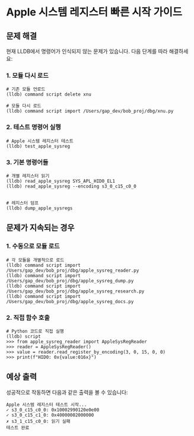 # Apple 시스템 레지스터 빠른 시작 가이드

## 문제 해결

현재 LLDB에서 명령어가 인식되지 않는 문제가 있습니다. 다음 단계를 따라 해결하세요:

### 1. 모듈 다시 로드

```lldb
# 기존 모듈 언로드
(lldb) command script delete xnu

# 모듈 다시 로드
(lldb) command script import /Users/gap_dev/bob_proj/dbg/xnu.py
```

### 2. 테스트 명령어 실행

```lldb
# Apple 시스템 레지스터 테스트
(lldb) test_apple_sysreg
```

### 3. 기본 명령어들

```lldb
# 개별 레지스터 읽기
(lldb) read_apple_sysreg SYS_APL_HID0_EL1
(lldb) read_apple_sysreg --encoding s3_0_c15_c0_0


# 레지스터 덤프
(lldb) dump_apple_sysregs

```

## 문제가 지속되는 경우

### 1. 수동으로 모듈 로드

```lldb
# 각 모듈을 개별적으로 로드
(lldb) command script import /Users/gap_dev/bob_proj/dbg/apple_sysreg_reader.py
(lldb) command script import /Users/gap_dev/bob_proj/dbg/apple_sysreg_dump.py
(lldb) command script import /Users/gap_dev/bob_proj/dbg/apple_sysreg_research.py
(lldb) command script import /Users/gap_dev/bob_proj/dbg/apple_sysreg_docs.py
```

### 2. 직접 함수 호출

```lldb
# Python 코드로 직접 실행
(lldb) script
>>> from apple_sysreg_reader import AppleSysRegReader
>>> reader = AppleSysRegReader()
>>> value = reader.read_register_by_encoding(3, 0, 15, 0, 0)
>>> print(f"HID0: 0x{value:016x}")
```

## 예상 출력

성공적으로 작동하면 다음과 같은 출력을 볼 수 있습니다:

```
Apple 시스템 레지스터 테스트 시작...
✓ s3_0_c15_c0_0: 0x10002990120e0e00
✓ s3_0_c15_c1_0: 0x40000002000000
✗ s3_1_c15_c0_0: 읽기 실패
테스트 완료
```

